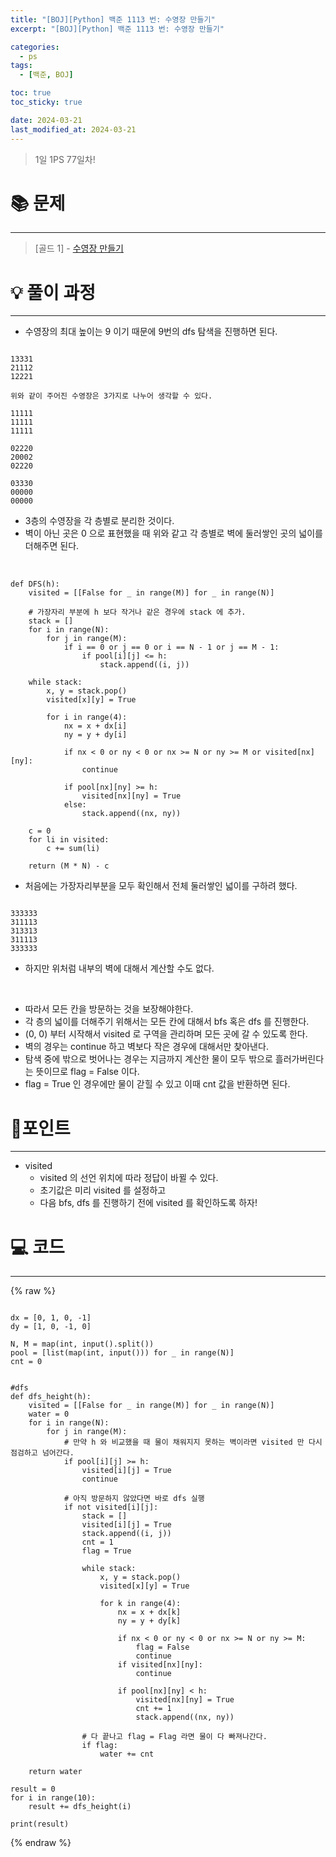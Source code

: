 ```yaml
---
title: "[BOJ][Python] 백준 1113 번: 수영장 만들기"
excerpt: "[BOJ][Python] 백준 1113 번: 수영장 만들기"

categories:
  - ps
tags:
  - [백준, BOJ]

toc: true
toc_sticky: true

date: 2024-03-21
last_modified_at: 2024-03-21
---
```


> 1일 1PS 77일차!

# 📚 문제

---

> [골드 1] -
> [수영장 만들기](https://www.acmicpc.net/problem/1113)

# 💡 풀이 과정

---

- 수영장의 최대 높이는 9 이기 때문에 9번의 dfs 탐색을 진행하면 된다.
```

13331
21112
12221

위와 같이 주어진 수영장은 3가지로 나누어 생각할 수 있다.

11111
11111
11111

02220
20002
02220

03330
00000
00000

```
- 3층의 수영장을 각 층별로 분리한 것이다.
- 벽이 아닌 곳은 0 으로 표현했을 때 위와 같고 각 층별로 벽에 둘러쌓인 곳의 넓이를 더해주면 된다.

<br>

```
def DFS(h):
    visited = [[False for _ in range(M)] for _ in range(N)]

    # 가장자리 부분에 h 보다 작거나 같은 경우에 stack 에 추가.
    stack = []
    for i in range(N):
        for j in range(M):
            if i == 0 or j == 0 or i == N - 1 or j == M - 1:
                if pool[i][j] <= h:
                    stack.append((i, j))

    while stack:
        x, y = stack.pop()
        visited[x][y] = True

        for i in range(4):
            nx = x + dx[i]
            ny = y + dy[i]

            if nx < 0 or ny < 0 or nx >= N or ny >= M or visited[nx][ny]:
                continue

            if pool[nx][ny] >= h:
                visited[nx][ny] = True
            else:
                stack.append((nx, ny))

    c = 0
    for li in visited:
        c += sum(li)

    return (M * N) - c

```

- 처음에는 가장자리부분을 모두 확인해서 전체 둘러쌓인 넓이를 구하려 했다.

```

333333
311113
313313
311113
333333

```

- 하지만 위처럼 내부의 벽에 대해서 계산할 수도 없다.

<br>

- 따라서 모든 칸을 방문하는 것을 보장해야한다.
- 각 층의 넓이를 더해주기 위해서는 모든 칸에 대해서 bfs 혹은 dfs 를 진행한다.
- (0, 0) 부터 시작해서 visited 로 구역을 관리하며 모든 곳에 갈 수 있도록 한다.
- 벽의 경우는 continue 하고 벽보다 작은 경우에 대해서만 찾아낸다.
- 탐색 중에 밖으로 벗어나는 경우는 지금까지 계산한 물이 모두 밖으로 흘러가버린다는 뜻이므로 flag = False 이다.
- flag = True 인 경우에만 물이 갇힐 수 있고 이때 cnt 값을 반환하면 된다.

# 📌포인트

---

- visited
    - visited 의 선언 위치에 따라 정답이 바뀔 수 있다.
    - 초기값은 미리 visited 를 설정하고
    - 다음 bfs, dfs 를 진행하기 전에 visited 를 확인하도록 하자!


# 💻 코드

---


{% raw %}

```

dx = [0, 1, 0, -1]
dy = [1, 0, -1, 0]

N, M = map(int, input().split())
pool = [list(map(int, input())) for _ in range(N)]
cnt = 0


#dfs
def dfs_height(h):
    visited = [[False for _ in range(M)] for _ in range(N)]
    water = 0
    for i in range(N):
        for j in range(M):
            # 만약 h 와 비교했을 때 물이 채워지지 못하는 벽이라면 visited 만 다시 점검하고 넘어간다.
            if pool[i][j] >= h:
                visited[i][j] = True
                continue

            # 아직 방문하지 않았다면 바로 dfs 실행
            if not visited[i][j]:
                stack = []
                visited[i][j] = True
                stack.append((i, j))
                cnt = 1
                flag = True

                while stack:
                    x, y = stack.pop()
                    visited[x][y] = True

                    for k in range(4):
                        nx = x + dx[k]
                        ny = y + dy[k]

                        if nx < 0 or ny < 0 or nx >= N or ny >= M:
                            flag = False
                            continue
                        if visited[nx][ny]:
                            continue

                        if pool[nx][ny] < h:
                            visited[nx][ny] = True
                            cnt += 1
                            stack.append((nx, ny))

                # 다 끝나고 flag = Flag 라면 물이 다 빠져나간다.
                if flag:
                    water += cnt

    return water

result = 0
for i in range(10):
    result += dfs_height(i)

print(result)

```

{% endraw %}
